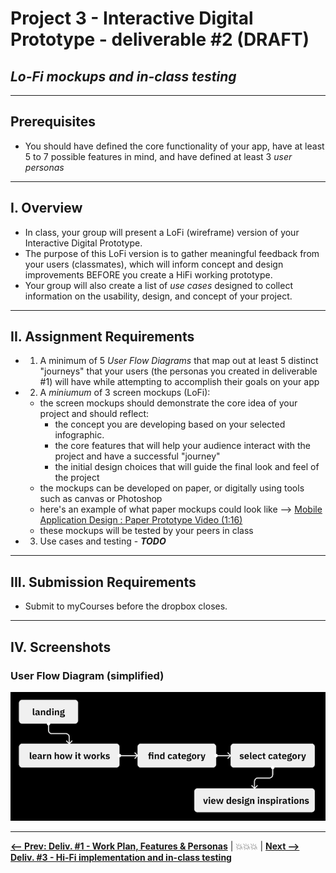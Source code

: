 # Project 3 - Interactive Digital Prototype - deliverable #2 (DRAFT)
## *Lo-Fi mockups and in-class testing*

---

## Prerequisites
- You should have defined the core functionality of your app, have at least 5 to 7 possible features in mind, and have defined at least 3 *user personas*

---

## I. Overview
- In class, your group will present a LoFi (wireframe) version of your Interactive Digital Prototype.
- The purpose of this LoFi version is to gather meaningful feedback from your users (classmates), which will inform concept and design improvements BEFORE you create a HiFi working prototype.
- Your group will also create a list of *use cases* designed to collect information on the usability, design, and concept of your project.

---

## II. Assignment Requirements
- 1. A minimum of 5 *User Flow Diagrams* that map out at least 5 distinct "journeys" that your users (the personas you created in deliverable #1) will have while attempting to accomplish their goals on your app
- 2. A *miniumum* of 3 screen mockups (LoFi):
  - the screen mockups should demonstrate the core idea of your project and should reflect:
    - the concept you are developing based on your selected infographic.
    - the core features that will help your audience interact with the project and have a successful "journey"
    - the initial design choices that will guide the final look and feel of the project
  - the mockups can be developed on paper, or digitally using tools such as canvas or Photoshop
  - here's an example of what paper mockups could look like --> [Mobile Application Design : Paper Prototype Video (1:16)](https://www.youtube.com/watch?v=y20E3qBmHpg)
  - these mockups will be tested by your peers in class
- 3. Use cases and testing  - ***TODO***

---

## III. Submission Requirements

- Submit to myCourses before the dropbox closes.

---

## IV. Screenshots

### User Flow Diagram (simplified)

![screenshot](./_images/user-flow-diagram.png)


---

[**<-- Prev: Deliv. #1 - Work Plan, Features & Personas**](p3-work-plan.md)  | 💥💥💥 | [**Next --> Deliv. #3 - Hi-Fi implementation and in-class testing**](p3-hifi-deliverable.md)
